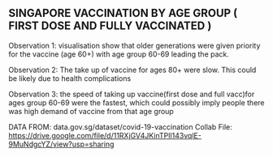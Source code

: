 SINGAPORE VACCINATION BY AGE GROUP ( FIRST DOSE AND FULLY VACCINATED ) 
---------------------------------------------------------------------------
Observation 1: visualisation show that older generations were given priority for the vaccine (age 60+)
with age group 60-69 leading the pack.

Observation 2: The take up of vaccine for ages 80+ were slow. This could be likely due to health complications

Observation 3: the speed of taking up vaccine(first dose and full vacc)for ages group 60-69 were the fastest, 
which could possibly imply people there was high demand of vaccine from that age group

DATA FROM:
data.gov.sg/dataset/covid-19-vaccination
Collab File: 
https://drive.google.com/file/d/11RXjGV4JKinTPlI143vqlE-9MuNdgcYZ/view?usp=sharing
